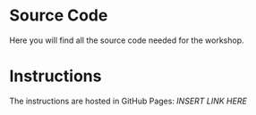 # Source Code

Here you will find all the source code needed for the workshop.

# Instructions

The instructions are hosted in GitHub Pages: _INSERT LINK HERE_

